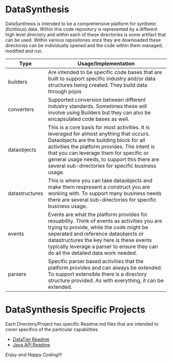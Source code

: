 # DataSynthesis
DataSynthesis is intended to be a comprehensive platform for synthetic (fictitious) data.
Within this code repository is represented by a different high level directory and within
each of these directories is some artifact that can be used. Within
various repositories once they are downloaded these directories can be
individually opened and the code within them managed, modified and run.


| Type|Usage/Implementation |
| -------------|----------|
|builders| Are intended to be specific code bases that are built to support specific industry and/or data structures being created. They build data through pojos|
|converters|Supported conversion between different industry standards. Sometimes these will involve using Builders but they can also be encapsulated code bases as well.|
|dataobjects|This is a core basis for most activities. It is leveraged for almost anything that occurs. Dataobjects are the building block for all activities the platform provides. The intent is that you can leverage them for specific or general usage needs, to support this there are several sub-directories for specific business usage.|
|datastructures|This is where you can take dataobjects and make them respresent a construct you are working with. To support many business needs there are several sub-directories for specific business usage.|
|events|Events are what the platform provides for resuability. Think of events as activities you are trying to provide, while the code might be seperated and reference dataobjects or datastructures the key here is these events typically leverage a parser to ensure they can do all the detailed data work needed.|
|parsers|Specific parser based activities that the platform provides and can always be extended. To support extensible there is a directory structure provided. As with everything, it can be extended.|


# DataSynthesis Specific Projects
Each Directory/Project has specific Readme.md files that are intended to cover specifics of the particular capabilities.

* [DataTier Readme](https://github.com/RedHat-Healthcare/DataSynthesis/blob/master/DataTier/README.md)
* [Java API Readme](https://github.com/RedHat-Healthcare/DataSynthesis/tree/master/Java-APIs)

*Enjoy and Happy Coding!!!*
